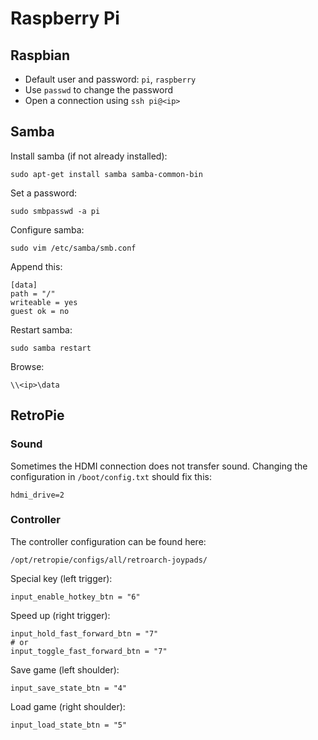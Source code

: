 # Raspberry Pi

## Raspbian

- Default user and password: `pi`, `raspberry`
- Use `passwd` to change the password
- Open a connection using `ssh pi@<ip>`

## Samba

Install samba (if not already installed):

```
sudo apt-get install samba samba-common-bin
```

Set a password:

```
sudo smbpasswd -a pi
```

Configure samba:

```
sudo vim /etc/samba/smb.conf
```

Append this:

```
[data]
path = "/"
writeable = yes
guest ok = no
```

Restart samba:

```
sudo samba restart
```

Browse:

```
\\<ip>\data
```

## RetroPie

### Sound

Sometimes the HDMI connection does not transfer sound. Changing the configuration
in `/boot/config.txt` should fix this:

```
hdmi_drive=2
```

### Controller

The controller configuration can be found here:

```
/opt/retropie/configs/all/retroarch-joypads/
```

Special key (left trigger):

```
input_enable_hotkey_btn = "6"
```

Speed up (right trigger):

```
input_hold_fast_forward_btn = "7"
# or
input_toggle_fast_forward_btn = "7"
```

Save game (left shoulder):

```
input_save_state_btn = "4"
```

Load game (right shoulder):

```
input_load_state_btn = "5"
```
